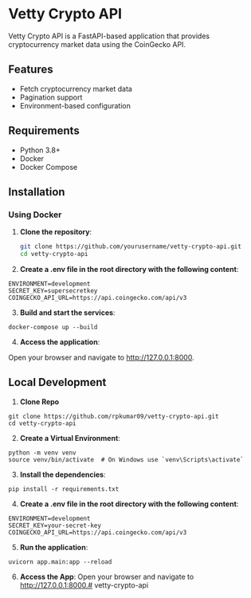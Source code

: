 # Vetty Crypto API

Vetty Crypto API is a FastAPI-based application that provides cryptocurrency market data using the CoinGecko API.

## Features

- Fetch cryptocurrency market data
- Pagination support
- Environment-based configuration

## Requirements

- Python 3.8+
- Docker
- Docker Compose

## Installation

### Using Docker

1. **Clone the repository**:

   ```bash
   git clone https://github.com/yourusername/vetty-crypto-api.git
   cd vetty-crypto-api
   ```
2. **Create a .env file in the root directory with the following content**:
```
ENVIRONMENT=development
SECRET_KEY=supersecretkey
COINGECKO_API_URL=https://api.coingecko.com/api/v3
```
3. **Build and start the services**:
```
docker-compose up --build
```
4. **Access the application**:

Open your browser and navigate to http://127.0.0.1:8000.

## Local Development

1. **Clone Repo**

```
git clone https://github.com/rpkumar09/vetty-crypto-api.git
cd vetty-crypto-api
```

2. **Create a Virtual Environment**:
```
python -m venv venv
source venv/bin/activate  # On Windows use `venv\Scripts\activate`
```

3. **Install the dependencies**:
```
pip install -r requirements.txt
```

4. **Create a .env file in the root directory with the following content**:

```
ENVIRONMENT=development
SECRET_KEY=your-secret-key
COINGECKO_API_URL=https://api.coingecko.com/api/v3
```
5. **Run the application**:

```
uvicorn app.main:app --reload
```

6. **Access the App**:
Open your browser and navigate to http://127.0.0.1:8000.# vetty-crypto-api
